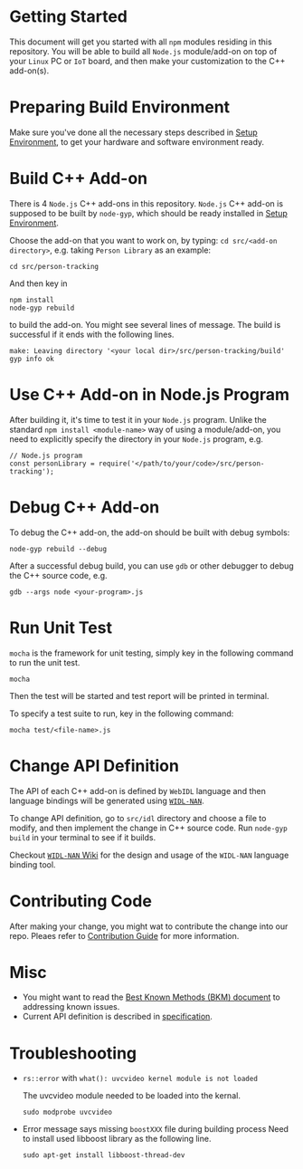 # Getting Started

This document will get you started with all `npm` modules residing in this repository. You will be able to build all `Node.js` module/add-on on top of your `Linux` PC or `IoT` board, and then make your customization to the C++ add-on(s).

# Preparing Build Environment

Make sure you've done all the necessary steps described in [Setup Environment](./setup_environment.md), to get your hardware and software environment ready.

# Build C++ Add-on
There is 4 `Node.js` C++ add-ons in this repository. `Node.js` C++ add-on is supposed to be built by `node-gyp`, which should be ready installed in [Setup Environment](./setup_environment.md).

Choose the add-on that you want to work on, by typing: `cd src/<add-on directory>`, e.g. taking `Person Library` as an example:

```
cd src/person-tracking
```

And then key in

```
npm install
node-gyp rebuild
```

to build the add-on. You might see several lines of message. The build is successful if it ends with the following lines.

```
make: Leaving directory '<your local dir>/src/person-tracking/build'
gyp info ok
```

# Use C++ Add-on in Node.js Program
After building it, it's time to test it in your `Node.js` program.  Unlike the standard `npm install <module-name>` way of using a module/add-on, you need to explicitly specify the directory in your `Node.js` program, e.g.

```
// Node.js program
const personLibrary = require('</path/to/your/code>/src/person-tracking');
```

# Debug C++ Add-on

To debug the C++ add-on, the add-on should be built with debug symbols:

```
node-gyp rebuild --debug
```

After a successful debug build, you can use `gdb` or other debugger to debug the C++ source code, e.g.

```
gdb --args node <your-program>.js
```

# Run Unit Test

`mocha` is the framework for unit testing, simply key in the following command to run the unit test.

```
mocha
```

Then the test will be started and test report will be printed in terminal.

To specify a test suite to run, key in the following command:

```
mocha test/<file-name>.js
```

# Change API Definition

The API of each C++ add-on is defined by `WebIDL` language and then language bindings will be generated using [`WIDL-NAN`](https://www.npmjs.com/package/widl-nan).

To change API definition, go to `src/idl` directory and choose a file to modify, and then implement the change in C++ source code. Run `node-gyp build` in your terminal to see if it builds.

Checkout [`WIDL-NAN` Wiki](https://github.com/01org/widl-nan/wiki) for the design and usage of the `WIDL-NAN` language binding tool.


# Contributing Code

After making your change, you might wat to contribute the change into our repo.
Pleaes refer to [Contribution Guide](./contribution.md) for more information.

# Misc
- You might want to read the [Best Known Methods (BKM) document](./bkms.md) to addressing known issues.
- Current API definition is described in [specification](https://01org.github.io/node-realsense/doc/spec/).

# Troubleshooting
- `rs::error` with `what(): uvcvideo kernel module is not loaded`

    The uvcvideo module needed to be loaded into the kernal.
    ```
    sudo modprobe uvcvideo
    ```
- Error message says missing `boostXXX` file during building process
    Need to install used libboost library as the following line.
    ```
    sudo apt-get install libboost-thread-dev
    ```
